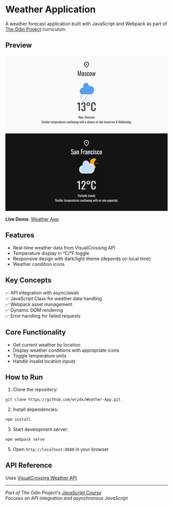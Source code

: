 # Weather Application

A weather forecast application built with JavaScript and Webpack as part of [The Odin Project](https://www.theodinproject.com/) curriculum.

## Preview

![Weather App Preview 1](./preview1.png)  
![Weather App Preview 2](./preview2.png)  

**Live Demo**: [Weather App](https://wrzdx.github.io/Weather-App/)

## Features
- Real-time weather data from VisualCrossing API
- Temperature display in °C/°F toggle
- Responsive design with dark/light theme (depends on local time)
- Weather condition icons

## Key Concepts
✅ API integration with async/await  
✅ JavaScript Class for weather data handling  
✅ Webpack asset management  
✅ Dynamic DOM rendering  
✅ Error handling for failed requests  


## Core Functionality
- Get current weather by location
- Display weather conditions with appropriate icons
- Toggle temperature units
- Handle invalid location inputs

## How to Run
1. Clone the repository:
```bash
git clone https://github.com/wrzdx/Weather-App.git
```
2. Install dependencies:
```bash
npm install
```

3. Start development server:
```bash
npm webpack serve
```
5. Open `http://localhost:8080` in your browser


## API Reference
Uses [VisualCrossing Weather API](https://www.visualcrossing.com/weather-api)

---

*Part of The Odin Project's [JavaScript Course](https://www.theodinproject.com/paths/full-stack-javascript/courses/javascript)*  
*Focuses on API integration and asynchronous JavaScript*  
